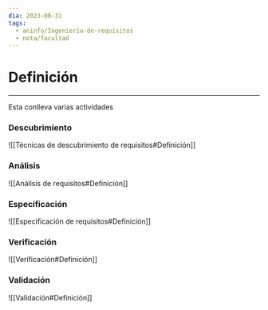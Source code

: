 ```yaml
---
dia: 2023-08-31
tags:
  - aninfo/Ingeniería-de-requisitos
  - nota/facultad
---
```

# Definición
---
Esta conlleva varias actividades

### Descubrimiento
![[Técnicas de descubrimiento de requisitos#Definición]]

### Análisis
![[Análisis de requisitos#Definición]]

### Especificación
![[Especificación de requisitos#Definición]]

### Verificación
![[Verificación#Definición]]

### Validación
![[Validación#Definición]]
